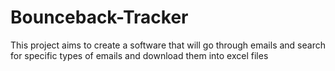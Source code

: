 # Bounceback-Tracker
This project aims to create a software that will go through emails and search for specific types of emails and download them into excel files

